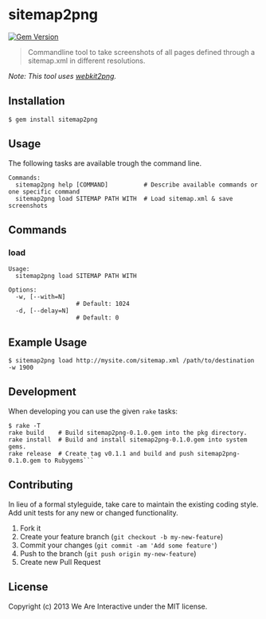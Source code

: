 # sitemap2png

[![Gem Version](https://badge.fury.io/rb/sitemap2png.png)](http://badge.fury.io/rb/sitemap2png)

> Commandline tool to take screenshots of all pages defined through a sitemap.xml in different resolutions.

*Note: This tool uses [webkit2png](http://www.paulhammond.org/webkit2png/).*

## Installation

```
$ gem install sitemap2png
```

## Usage

The following tasks are available trough the command line.

```
Commands:
  sitemap2png help [COMMAND]          # Describe available commands or one specific command
  sitemap2png load SITEMAP PATH WITH  # Load sitemap.xml & save screenshots
```

## Commands

### load

```
Usage:
  sitemap2png load SITEMAP PATH WITH

Options:
  -w, [--with=N]
                   # Default: 1024
  -d, [--delay=N]
                   # Default: 0
```

## Example Usage

```
$ sitemap2png load http://mysite.com/sitemap.xml /path/to/destination -w 1900
```

## Development

When developing you can use the given `rake` tasks:

```
$ rake -T
rake build    # Build sitemap2png-0.1.0.gem into the pkg directory.
rake install  # Build and install sitemap2png-0.1.0.gem into system gems.
rake release  # Create tag v0.1.1 and build and push sitemap2png-0.1.0.gem to Rubygems```
```

## Contributing
In lieu of a formal styleguide, take care to maintain the existing coding style. Add unit tests for any new or changed functionality.

1. Fork it
2. Create your feature branch (`git checkout -b my-new-feature`)
3. Commit your changes (`git commit -am 'Add some feature'`)
4. Push to the branch (`git push origin my-new-feature`)
5. Create new Pull Request

## License
Copyright (c) 2013 We Are Interactive under the MIT license.
